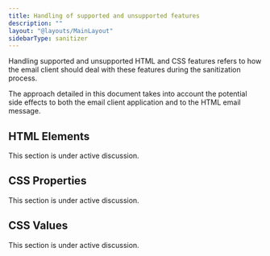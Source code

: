 ```yaml
---
title: Handling of supported and unsupported features
description: ""
layout: "@layouts/MainLayout"
sidebarType: sanitizer
---
```


Handling supported and unsupported HTML and CSS features refers to how the email client should deal with these features during the sanitization process.

The approach detailed in this document takes into account the potential side effects to both the email client application and to the HTML email message.

## HTML Elements

This section is under active discussion.

## CSS Properties

This section is under active discussion.

## CSS Values

This section is under active discussion.